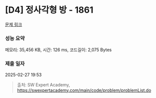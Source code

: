 # [D4] 정사각형 방 - 1861 

[문제 링크](https://swexpertacademy.com/main/code/problem/problemDetail.do?contestProbId=AV5LtJYKDzsDFAXc) 

### 성능 요약

메모리: 35,456 KB, 시간: 126 ms, 코드길이: 2,075 Bytes

### 제출 일자

2025-02-27 19:53



> 출처: SW Expert Academy, https://swexpertacademy.com/main/code/problem/problemList.do